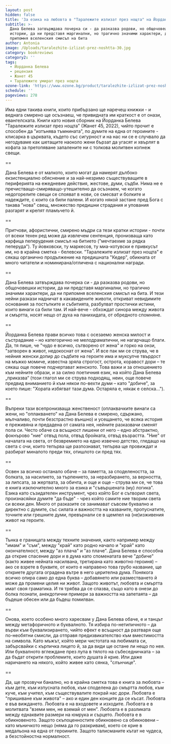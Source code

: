 ```yaml
---
layout: post
hidden: false
title: 'За езика на любовта в "Таралежите излизат през нощта" на Йорданка Белева '
subtitle: >-
  Дана Белева затвърждава почерка си - да разказва родови, но общочовешки
  истории, да ни представя маргинални, но трагично значими характери, да ни
  припомня вселенския смисъл на бита
author: Antonia
image: /Uploads/taralezhite-izlizat-prez-noshtta-30.jpg
category: bookreviews
category2: ''
tags:
  - Йорданка Белева
  - рецензия
  - Жанет 45
  - Таралежите умират през нощта
ozone-link: 'https://www.ozone.bg/product/taralezhite-izlizat-prez-noshtta/'
schedule: ''
pageviews: 278
---
```

Има едни такива книги, които прибързано ще наречеш книжки - и веднага смирено ще осъзнаеш, че привидната им краткост е от онази, евангелската. Книги като новия сборник на Йорданка Белева "Таралежите излизат през нощта" (Жанет 45, 2022), чийто прочит е способен да "изтънява тъмнината", по думите на една от героините - клисарка в църквата, където със сигурност и на нас ни се е случвало да негодуваме как шетащите наоколо жени бързат да угасят и хвърлят в кофата за претопяване запалените ни с толкова молитвен копнеж свещи. 

\==

Дана Белева е от малкото, които могат да намерят дълбоко екзистенциално обяснение и за най-незримо съществуващите в периферията на ежедневие действия, жестове, думи, съдби. Нима не е пречистващо-смиряващо-утешително да осъзнаем, че когато недогорелите свещи се спояват в нови, се смесват и болките и надеждите, с които са били палени. И когато някой застане пред Бога с такава "нова" свещ, множество предишни страдания и упования разгарят и крепят пламъчето й. 

\==

Притчови, афористични, смирено мъдри са тези кратки истории - почти от всеки техен ред може да извлечем сентенция, пронизваща като карфица пеперудения смисъл на битието ("мечтаехме за рядка пеперуда"). Ту йовковски, ту маркесов, ту миа-котувски е привкусът им, но в крайна сметка - белевски. "Таралежите излизат през нощта" е сякаш органично продължение на предишната "Кедер", обикната от много читатели и номинирана/отличена с национални награди. 

\==

Дана Белева затвърждава почерка си - да разказва родови, но общочовешки истории, да ни представя маргинални, но трагично значими характери, да ни припомня вселенския смисъл на бита. И тези нейни разкази надничат в какавидените животи, откриват невидимите основания за постъпките и събитията, разбулват простички истини, които винаги са били там. И най-вече - обхождат синора между живота и смъртта, носят нещо от духа на панихидата, от обредното спомняне.  

\==

Йорданка Белева прави всичко това с осезаемо женска милост и състрадание – но категорично не мелодраматични, не нагарчащо благи. Да, тя пише, че "чудо е всичко, сътворено от жена" и горко на онзи, "затворен в живот, недокоснат от жена". И все пак ми се струва, че в нейния женски допир до съдбите на героите има и муксулче твърдост на мъжко момиче, известна зряла строгост, острота, коравост дори – те сякаш още повече подчертават женското. Това важи и за отношението към нейните образи, и за силно поетичния език, на който Дана Белева „приказва“ (този глагол ми се струва подходящ, неин, още повече предвид вниманието й към някои по-вехти думи – като "добиче", за което пише: "Хората избягват тази дума. Остаряла е, някак е селска...").  

\==

Въпреки тази всепронизваща женственост (оплаквачките винаги са жени, но "оплакването" на Дана Белева е смирено, сдържано, мълчаливо, почти безстрастно външно) и усещането, че всяка история е преживяна и предадена от самата нея, нейните разказвачи сменят пола си. Често обаче са всъщност лишени от него – едно абстрактно, фокнърово "ние" отвъд пола, отвъд бройката, отвъд възрастта. "Ние" от началата на света, от безвремието на едно извечно детство, гледащо на света с очи, които тепърва ще разпознават, тепърва ще провиждат и разбират миналото преди тях, отишлото си пред тях.   

\==

Освен за всичко останало обаче – за паметта, за споделеността, за болката, за насилието, за търпението, за неразбирането, за верността, за липсата, за жертвата, за обичта, и още и още – струва ми се, че това е книга изключително много за езика и "съвършената (му) логика". Езика като съзидателен инструмент, чрез който Бог е сътворил света, произнасяйки думите "да бъде" - чрез който самите ние творим света си всеки ден. Много от разказите се занимават съвсем буквално и директно с думите, със силата и важността на казваните, пропуснатите, точните или грешните думи, превърнали се в щемпел на (не)изживения живот на героите. 

\==

Тънка е границата между техните значения, както например между "имам" и "съм", между "край" като родно начало и "край" като окончателност, между "аз плача" и "аз плаче". Дана Белева е способна да открие спасение дори и в дума като споменатата вече "добиче" (както живее нейната насилвана, третирана като животно героиня) – ако се взрете в буквите, от които е направено това грубо название, ще откриете другата оградена вътре в него церителна дума. Понякога всичко опира само до една буква – добавянето или разместването й може да промени целия ни живот. Защото животът, любовта и смъртта имат своя граматика. И тя трябва да се спазва, също като в онези до болка познати, анекдотични примери за важността на запетаята – да бъдеше обесен или да бъдеш помилван.  

\==

Онова, което особено много харесвам у Дана Белева обаче, е и танцът между метафоричното и буквалното. Тя избира по-нетипичното – да върви към буквализирането, чийто ефект е всъщност да разтваря още по-необятни смисли, да отправя предизвикателство към вместимостта на символа. Като мъжът, който мери чистотата на любимата си, забърсвайки с кърпичка лицето й, за да види ще остане ли нещо по нея. Или буквалното вглеждане през лупа в тялото на събеседничката – за да бъдат открити проблемите, които душата й крие. Или даже наричането на някого, който живее като сянка, "слънчице".

\==

Да, ще прозвучи банално, но в крайна сметка това е книга за любовта – към дете, към изпусната любов, към споделена до смъртта любов, към куче, към учител, към съществувалите покрай нас дори. Любовта е "пришиване към живота" – ако и един ден конците да се късат. Любовта е във виждането. Любовта е на входовете и изходите. Любовта е в молитвата "вземи мен, не вземай от мен". Любовта е в разликата между еднаквите размери на юмрука и сърцето. Любовта е в обикновеното. Защото скъпоценностите обикновено са обикновени – като мъничкото нещо (няма да го разкривам), което се крие в медальона на една от героините. Защото талисманите кътат не чудеса, а безстойностна нормалност.